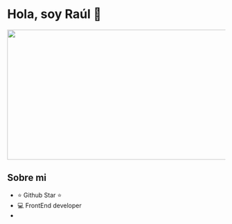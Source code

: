 
<h1>Hola, soy Raúl 👋</h1>

<img src="https://github.com/Rauljp16/Rauljp16/assets/110561721/8f7ba3c6-d5a4-4691-85b3-2e2830193f85" width="800" height="300">

## Sobre mi

- ⭐ Github Star ⭐ 
- 💻 FrontEnd developer
- 
<br>

